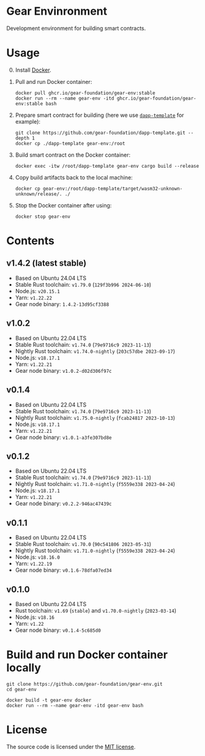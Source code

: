 # Gear Envinronment

Development environment for building smart contracts.

# Usage

0. Install [Docker](https://docs.docker.com/engine/install/).

1. Pull and run Docker container:

    ```shell
    docker pull ghcr.io/gear-foundation/gear-env:stable
    docker run --rm --name gear-env -itd ghcr.io/gear-foundation/gear-env:stable bash
    ```

2. Prepare smart contract for building (here we use [`dapp-template`](https://github.com/gear-foundation/dapp-template) for example):

    ```shell
    git clone https://github.com/gear-foundation/dapp-template.git --depth 1
    docker cp ./dapp-template gear-env:/root
    ```

3. Build smart contract on the Docker container:

    ```shell
    docker exec -itw /root/dapp-template gear-env cargo build --release
    ```

4. Copy build artifacts back to the local machine:

    ```shell
    docker cp gear-env:/root/dapp-template/target/wasm32-unknown-unknown/release/. ./
    ```

5. Stop the Docker container after using:

    ```shell
    docker stop gear-env
    ```

# Contents

## v1.4.2 (latest stable)

- Based on Ubuntu 24.04 LTS
- Stable Rust toolchain: `v1.79.0` (`129f3b996 2024-06-10`)
- Node.js: `v20.15.1`
- Yarn: `v1.22.22`
- Gear node binary: `1.4.2-13d95cf3388`

## v1.0.2

- Based on Ubuntu 22.04 LTS
- Stable Rust toolchain: `v1.74.0` (`79e9716c9 2023-11-13`)
- Nightly Rust toolchain: `v1.74.0-nightly` (`203c57dbe 2023-09-17`)
- Node.js: `v18.17.1`
- Yarn: `v1.22.21`
- Gear node binary: `v1.0.2-d02d306f97c`

## v0.1.4

- Based on Ubuntu 22.04 LTS
- Stable Rust toolchain: `v1.74.0` (`79e9716c9 2023-11-13`)
- Nightly Rust toolchain: `v1.75.0-nightly` (`fcab24817 2023-10-13`)
- Node.js: `v18.17.1`
- Yarn: `v1.22.21`
- Gear node binary: `v1.0.1-a3fe307bd8e`

## v0.1.2

- Based on Ubuntu 22.04 LTS
- Stable Rust toolchain: `v1.74.0` (`79e9716c9 2023-11-13`)
- Nightly Rust toolchain: `v1.71.0-nightly` (`f5559e338 2023-04-24`)
- Node.js: `v18.17.1`
- Yarn: `v1.22.21`
- Gear node binary: `v0.2.2-946ac47439c`

## v0.1.1

- Based on Ubuntu 22.04 LTS
- Stable Rust toolchain: `v1.70.0` (`90c541806 2023-05-31`)
- Nightly Rust toolchain: `v1.71.0-nightly` (`f5559e338 2023-04-24`)
- Node.js: `v18.16.0`
- Yarn: `v1.22.19`
- Gear node binary: `v0.1.6-78dfa07ed34`

## v0.1.0

- Based on Ubuntu 22.04 LTS
- Rust toolchain: `v1.69` (`stable`) and `v1.70.0-nightly` (`2023-03-14`)
- Node.js: `v18.16`
- Yarn: `v1.22`
- Gear node binary: `v0.1.4-5c685d0`

# Build and run Docker container locally

```shell
git clone https://github.com/gear-foundation/gear-env.git
cd gear-env
```

```shell
docker build -t gear-env docker
docker run --rm --name gear-env -itd gear-env bash
```

# License

The source code is licensed under the [MIT license](LICENSE).
